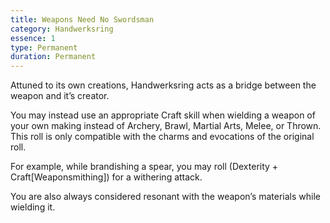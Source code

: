 ```yaml
---
title: Weapons Need No Swordsman
category: Handwerksring
essence: 1
type: Permanent
duration: Permanent
---
```


Attuned to its own creations, Handwerksring acts as a bridge between the weapon and it’s creator.

You may instead use an appropriate Craft skill when wielding a weapon of your own making instead of Archery, Brawl, Martial Arts, Melee, or Thrown. This roll is only compatible with the charms and evocations of the original roll.

For example, while brandishing a spear, you may roll (Dexterity + Craft[Weaponsmithing]) for a withering attack.

You are also always considered resonant with the weapon’s materials while wielding it.

